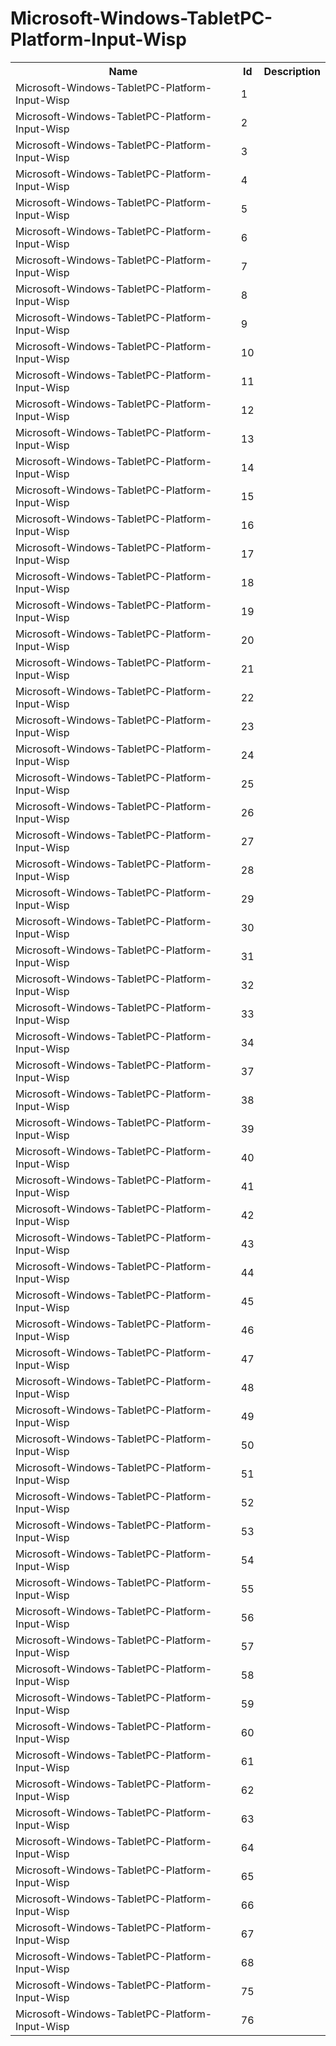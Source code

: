 # Microsoft-Windows-TabletPC-Platform-Input-Wisp

<table>
<colgroup><col/><col/><col/></colgroup>
<tr><th>Name</th><th>Id</th><th>Description</th></tr>
<tr><td>Microsoft-Windows-TabletPC-Platform-Input-Wisp</td><td>1</td><td></td></tr>
<tr><td>Microsoft-Windows-TabletPC-Platform-Input-Wisp</td><td>2</td><td></td></tr>
<tr><td>Microsoft-Windows-TabletPC-Platform-Input-Wisp</td><td>3</td><td></td></tr>
<tr><td>Microsoft-Windows-TabletPC-Platform-Input-Wisp</td><td>4</td><td></td></tr>
<tr><td>Microsoft-Windows-TabletPC-Platform-Input-Wisp</td><td>5</td><td></td></tr>
<tr><td>Microsoft-Windows-TabletPC-Platform-Input-Wisp</td><td>6</td><td></td></tr>
<tr><td>Microsoft-Windows-TabletPC-Platform-Input-Wisp</td><td>7</td><td></td></tr>
<tr><td>Microsoft-Windows-TabletPC-Platform-Input-Wisp</td><td>8</td><td></td></tr>
<tr><td>Microsoft-Windows-TabletPC-Platform-Input-Wisp</td><td>9</td><td></td></tr>
<tr><td>Microsoft-Windows-TabletPC-Platform-Input-Wisp</td><td>10</td><td></td></tr>
<tr><td>Microsoft-Windows-TabletPC-Platform-Input-Wisp</td><td>11</td><td></td></tr>
<tr><td>Microsoft-Windows-TabletPC-Platform-Input-Wisp</td><td>12</td><td></td></tr>
<tr><td>Microsoft-Windows-TabletPC-Platform-Input-Wisp</td><td>13</td><td></td></tr>
<tr><td>Microsoft-Windows-TabletPC-Platform-Input-Wisp</td><td>14</td><td></td></tr>
<tr><td>Microsoft-Windows-TabletPC-Platform-Input-Wisp</td><td>15</td><td></td></tr>
<tr><td>Microsoft-Windows-TabletPC-Platform-Input-Wisp</td><td>16</td><td></td></tr>
<tr><td>Microsoft-Windows-TabletPC-Platform-Input-Wisp</td><td>17</td><td></td></tr>
<tr><td>Microsoft-Windows-TabletPC-Platform-Input-Wisp</td><td>18</td><td></td></tr>
<tr><td>Microsoft-Windows-TabletPC-Platform-Input-Wisp</td><td>19</td><td></td></tr>
<tr><td>Microsoft-Windows-TabletPC-Platform-Input-Wisp</td><td>20</td><td></td></tr>
<tr><td>Microsoft-Windows-TabletPC-Platform-Input-Wisp</td><td>21</td><td></td></tr>
<tr><td>Microsoft-Windows-TabletPC-Platform-Input-Wisp</td><td>22</td><td></td></tr>
<tr><td>Microsoft-Windows-TabletPC-Platform-Input-Wisp</td><td>23</td><td></td></tr>
<tr><td>Microsoft-Windows-TabletPC-Platform-Input-Wisp</td><td>24</td><td></td></tr>
<tr><td>Microsoft-Windows-TabletPC-Platform-Input-Wisp</td><td>25</td><td></td></tr>
<tr><td>Microsoft-Windows-TabletPC-Platform-Input-Wisp</td><td>26</td><td></td></tr>
<tr><td>Microsoft-Windows-TabletPC-Platform-Input-Wisp</td><td>27</td><td></td></tr>
<tr><td>Microsoft-Windows-TabletPC-Platform-Input-Wisp</td><td>28</td><td></td></tr>
<tr><td>Microsoft-Windows-TabletPC-Platform-Input-Wisp</td><td>29</td><td></td></tr>
<tr><td>Microsoft-Windows-TabletPC-Platform-Input-Wisp</td><td>30</td><td></td></tr>
<tr><td>Microsoft-Windows-TabletPC-Platform-Input-Wisp</td><td>31</td><td></td></tr>
<tr><td>Microsoft-Windows-TabletPC-Platform-Input-Wisp</td><td>32</td><td></td></tr>
<tr><td>Microsoft-Windows-TabletPC-Platform-Input-Wisp</td><td>33</td><td></td></tr>
<tr><td>Microsoft-Windows-TabletPC-Platform-Input-Wisp</td><td>34</td><td></td></tr>
<tr><td>Microsoft-Windows-TabletPC-Platform-Input-Wisp</td><td>37</td><td></td></tr>
<tr><td>Microsoft-Windows-TabletPC-Platform-Input-Wisp</td><td>38</td><td></td></tr>
<tr><td>Microsoft-Windows-TabletPC-Platform-Input-Wisp</td><td>39</td><td></td></tr>
<tr><td>Microsoft-Windows-TabletPC-Platform-Input-Wisp</td><td>40</td><td></td></tr>
<tr><td>Microsoft-Windows-TabletPC-Platform-Input-Wisp</td><td>41</td><td></td></tr>
<tr><td>Microsoft-Windows-TabletPC-Platform-Input-Wisp</td><td>42</td><td></td></tr>
<tr><td>Microsoft-Windows-TabletPC-Platform-Input-Wisp</td><td>43</td><td></td></tr>
<tr><td>Microsoft-Windows-TabletPC-Platform-Input-Wisp</td><td>44</td><td></td></tr>
<tr><td>Microsoft-Windows-TabletPC-Platform-Input-Wisp</td><td>45</td><td></td></tr>
<tr><td>Microsoft-Windows-TabletPC-Platform-Input-Wisp</td><td>46</td><td></td></tr>
<tr><td>Microsoft-Windows-TabletPC-Platform-Input-Wisp</td><td>47</td><td></td></tr>
<tr><td>Microsoft-Windows-TabletPC-Platform-Input-Wisp</td><td>48</td><td></td></tr>
<tr><td>Microsoft-Windows-TabletPC-Platform-Input-Wisp</td><td>49</td><td></td></tr>
<tr><td>Microsoft-Windows-TabletPC-Platform-Input-Wisp</td><td>50</td><td></td></tr>
<tr><td>Microsoft-Windows-TabletPC-Platform-Input-Wisp</td><td>51</td><td></td></tr>
<tr><td>Microsoft-Windows-TabletPC-Platform-Input-Wisp</td><td>52</td><td></td></tr>
<tr><td>Microsoft-Windows-TabletPC-Platform-Input-Wisp</td><td>53</td><td></td></tr>
<tr><td>Microsoft-Windows-TabletPC-Platform-Input-Wisp</td><td>54</td><td></td></tr>
<tr><td>Microsoft-Windows-TabletPC-Platform-Input-Wisp</td><td>55</td><td></td></tr>
<tr><td>Microsoft-Windows-TabletPC-Platform-Input-Wisp</td><td>56</td><td></td></tr>
<tr><td>Microsoft-Windows-TabletPC-Platform-Input-Wisp</td><td>57</td><td></td></tr>
<tr><td>Microsoft-Windows-TabletPC-Platform-Input-Wisp</td><td>58</td><td></td></tr>
<tr><td>Microsoft-Windows-TabletPC-Platform-Input-Wisp</td><td>59</td><td></td></tr>
<tr><td>Microsoft-Windows-TabletPC-Platform-Input-Wisp</td><td>60</td><td></td></tr>
<tr><td>Microsoft-Windows-TabletPC-Platform-Input-Wisp</td><td>61</td><td></td></tr>
<tr><td>Microsoft-Windows-TabletPC-Platform-Input-Wisp</td><td>62</td><td></td></tr>
<tr><td>Microsoft-Windows-TabletPC-Platform-Input-Wisp</td><td>63</td><td></td></tr>
<tr><td>Microsoft-Windows-TabletPC-Platform-Input-Wisp</td><td>64</td><td></td></tr>
<tr><td>Microsoft-Windows-TabletPC-Platform-Input-Wisp</td><td>65</td><td></td></tr>
<tr><td>Microsoft-Windows-TabletPC-Platform-Input-Wisp</td><td>66</td><td></td></tr>
<tr><td>Microsoft-Windows-TabletPC-Platform-Input-Wisp</td><td>67</td><td></td></tr>
<tr><td>Microsoft-Windows-TabletPC-Platform-Input-Wisp</td><td>68</td><td></td></tr>
<tr><td>Microsoft-Windows-TabletPC-Platform-Input-Wisp</td><td>75</td><td></td></tr>
<tr><td>Microsoft-Windows-TabletPC-Platform-Input-Wisp</td><td>76</td><td></td></tr>
</table>
